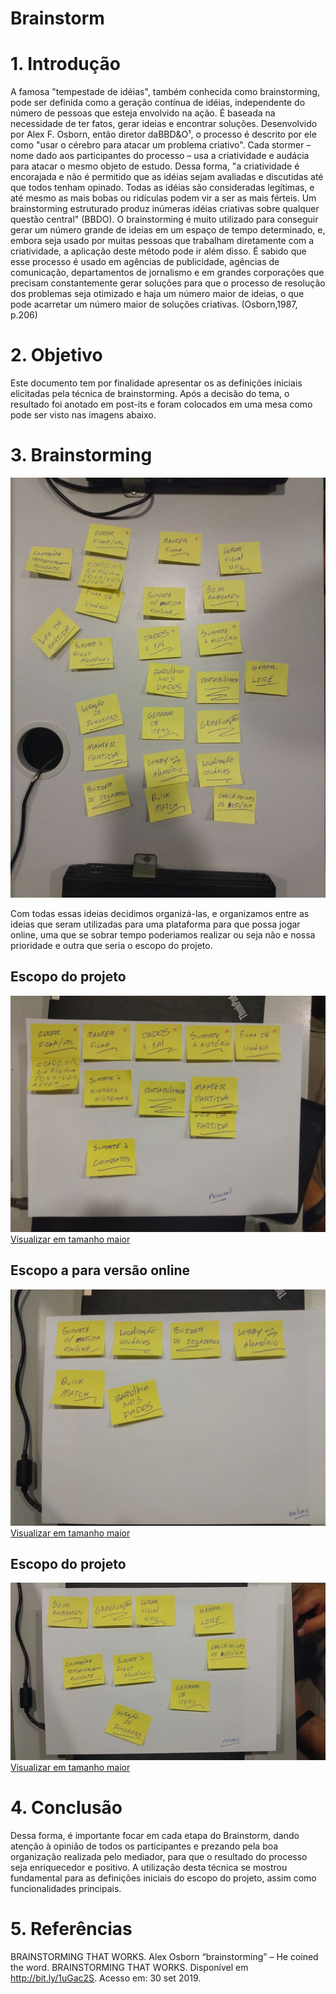 # Brainstorm

# 1. Introdução
A famosa "tempestade de idéias", também conhecida como brainstorming, pode ser definida como a geração contínua de idéias, independente do número de pessoas que esteja envolvido na ação. É baseada na necessidade de ter fatos, gerar ideias e encontrar soluções. Desenvolvido por Alex F. Osborn, então diretor daBBD&O¹, o processo é descrito por ele como "usar o cérebro para atacar um problema criativo". Cada stormer – nome dado aos participantes do processo – usa a criatividade e audácia para atacar o mesmo objeto de estudo. Dessa forma, "a criatividade é encorajada e não é permitido que as idéias sejam avaliadas e discutidas até que todos tenham opinado. Todas as idéias são consideradas legítimas, e até mesmo as mais bobas ou ridículas podem vir a ser as mais férteis. Um brainstorming estruturado produz inúmeras idéias criativas sobre qualquer
questão central" (BBDO).
O brainstorming é muito utilizado para conseguir gerar um número grande de ideias em um espaço de tempo determinado, e, embora seja usado por muitas pessoas que trabalham diretamente com a criatividade, a aplicação deste método pode ir além disso. É sabido que esse processo é usado em agências de publicidade, agências de comunicação, departamentos de jornalismo e em grandes corporações que precisam constantemente gerar soluções para que o processo de resolução dos problemas seja otimizado e haja um número maior de ideias, o que
pode acarretar um número maior de soluções criativas. (Osborn,1987, p.206)

# 2. Objetivo
Este documento tem por finalidade apresentar os as definições iniciais elicitadas pela técnica de brainstorming. Após a decisão do tema, o resultado foi anotado em post-its e foram colocados em uma mesa como pode ser visto nas imagens abaixo.

# 3. Brainstorming

![Resultado Brainstorm ](../../img/resultado_brainstorm.jpg)

Com todas essas ideias decidimos organizá-las, e organizamos entre as ideias que seram utilizadas para uma plataforma para que possa jogar online, uma que se sobrar tempo poderiamos realizar ou seja não e nossa prioridade e outra que seria o escopo do projeto.

## Escopo do projeto

![ Escopo projeto ](../../img/escopo_projeto.jpg)
[ Visualizar em tamanho maior ](../../img/escopo_projeto.jpg)

## Escopo a para versão online

![ Escopo projeto ](../../img/escopo_projeto_online.jpg)
[ Visualizar em tamanho maior ](../../img/escopo_projeto_online.jpg)

## Escopo do projeto

![ Escopo projeto ](../../img/ecopo_outros.jpg)
[ Visualizar em tamanho maior ](../../img/ecopo_outros.jpg)

# 4. Conclusão

Dessa forma, é importante focar em cada etapa do Brainstorm, dando atenção à opinião de todos os participantes e prezando pela boa organização realizada pelo mediador, para que o resultado do processo seja enriquecedor e positivo. A utilização desta técnica se mostrou fundamental para as definições iniciais do escopo do projeto, assim como funcionalidades principais.

# 5. Referências
BRAINSTORMING THAT WORKS. Alex Osborn “brainstorming” – He coined the word. BRAINSTORMING THAT WORKS. Disponível em <http://bit.ly/1uGac2S>. Acesso em: 30 set 2019.
